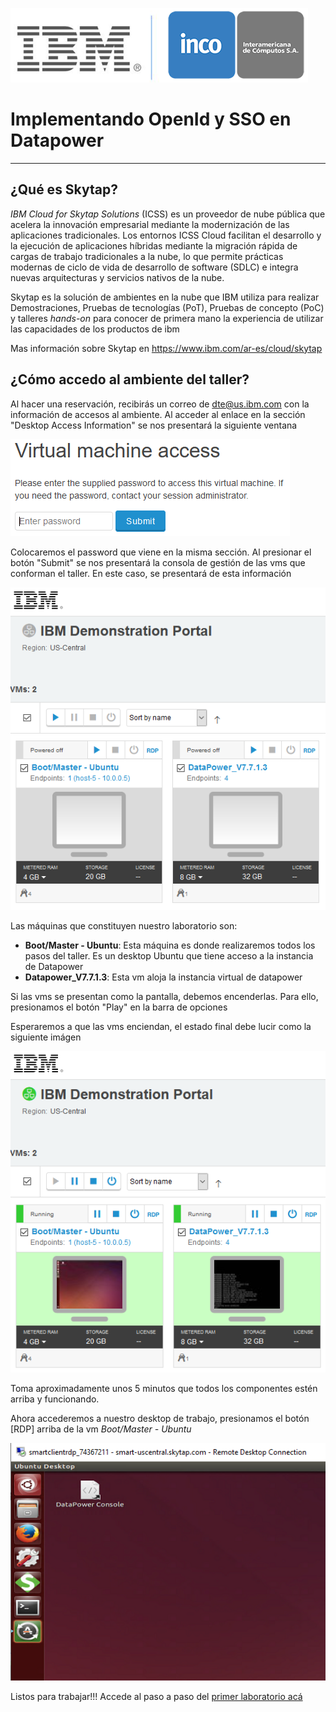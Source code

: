 ![Logos](img/Logo-IBM-INCO.PNG)
# Implementando OpenId y SSO en Datapower

---

## ¿Qué es Skytap?

*IBM Cloud for Skytap Solutions* (ICSS) es un proveedor de nube pública que acelera la innovación empresarial mediante la modernización de las aplicaciones tradicionales. Los entornos ICSS Cloud facilitan el desarrollo y la ejecución de aplicaciones híbridas mediante la migración rápida de cargas de trabajo tradicionales a la nube, lo que permite prácticas modernas de ciclo de vida de desarrollo de software (SDLC) e integra nuevas arquitecturas y servicios nativos de la nube.

Skytap es la solución de ambientes en la nube que IBM utiliza para realizar Demostraciones, Pruebas de tecnologías (PoT), Pruebas de concepto (PoC) y talleres *hands-on* para conocer de primera mano la experiencia de utilizar las capacidades de los productos de ibm

Mas información sobre Skytap en https://www.ibm.com/ar-es/cloud/skytap

## ¿Cómo accedo al ambiente del taller?

Al hacer una reservación, recibirás un correo de dte@us.ibm.com con la información de accesos al ambiente. Al acceder al enlace en la sección "Desktop Access Information" se nos presentará la siguiente ventana

![Skytap - Acceso a ambientes](img/Skytap%20-%20Acceso%20a%20ambiente.PNG)

Colocaremos el password que viene en la misma sección. Al presionar el botón "Submit" se nos presentará la consola de gestión de las vms que conforman el taller. En este caso, se presentará de esta información

![Skytap - VMs del ambiente](img/Skytap%20-%20VMs%20del%20ambiente.PNG)

Las máquinas que constituyen nuestro laboratorio son:

* __Boot/Master - Ubuntu__: Esta máquina es donde realizaremos todos los pasos del taller. Es un desktop Ubuntu que tiene acceso a la instancia de Datapower
* __Datapower_V7.7.1.3__: Esta vm aloja la instancia virtual de datapower

Si las vms se presentan como la pantalla, debemos encenderlas. Para ello, presionamos el botón "Play" en la barra de opciones

Esperaremos a que las vms enciendan, el estado final debe lucir como la siguiente imágen

![Skytap - VMs encendidas](img/Skytap%20-%20VMs%20del%20ambiente%20encendidas.PNG)

Toma aproximadamente unos 5 minutos que todos los componentes estén arriba y funcionando.

Ahora accederemos a nuestro desktop de trabajo, presionamos el botón [RDP] arriba de la vm *Boot/Master - Ubuntu*

![Skytap - Acceso RDP](img/Skytap%20-%20RDP%20vm%20de%20trabajo.PNG)

Listos para trabajar!!! Accede al paso a paso del [primer laboratorio acá](Lab%201%20-%20OIDC%20proveedor%20Interno/README.md)
